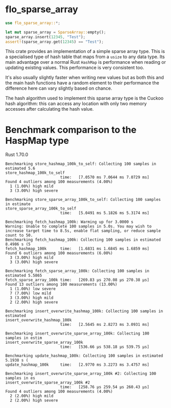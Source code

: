 # flo_sparse_array

```Rust
use flo_sparse_array::*;

let mut sparse_array = SparseArray::empty();
sparse_array.insert(12345, "Test");
assert!(sparse_array.get(12345) == "Test");
```

This crate provides an implementation of a simple sparse array type. This is a specialised type of hash table that
maps from a `usize` to any data type. Its main advantage over a normal Rust `HashMap` is performance when reading
or updating existing values. This performance is very consistent too.

It's also usually slightly faster when writing new values but as both this and the main hash functions have a random 
element to their performance the difference here can vary slightly based on chance.

The hash algorithm used to implement this sparse array type is the Cuckoo hash algorithm: this can access any location
with only two memory accesses after calculating the hash value.

# Benchmark comparison to the HaspMap type

Rust 1.70.0

```
Benchmarking store_hashmap_100k_to_self: Collecting 100 samples in estimated 5.6
store_hashmap_100k_to_self
                        time:   [7.0570 ms 7.0644 ms 7.0729 ms]
Found 4 outliers among 100 measurements (4.00%)
  1 (1.00%) high mild
  3 (3.00%) high severe

Benchmarking store_sparse_array_100k_to_self: Collecting 100 samples in estimate
store_sparse_array_100k_to_self
                        time:   [5.0491 ms 5.1826 ms 5.3174 ms]

Benchmarking fetch_hashmap_100k: Warming up for 3.0000 s
Warning: Unable to complete 100 samples in 5.0s. You may wish to increase target time to 8.5s, enable flat sampling, or reduce sample count to 50.
Benchmarking fetch_hashmap_100k: Collecting 100 samples in estimated 8.4986 s (5
fetch_hashmap_100k      time:   [1.6831 ms 1.6845 ms 1.6859 ms]
Found 6 outliers among 100 measurements (6.00%)
  3 (3.00%) high mild
  3 (3.00%) high severe

Benchmarking fetch_sparse_array_100k: Collecting 100 samples in estimated 5.5865
fetch_sparse_array_100k time:   [269.83 µs 270.08 µs 270.38 µs]
Found 13 outliers among 100 measurements (13.00%)
  1 (1.00%) low severe
  7 (7.00%) low mild
  3 (3.00%) high mild
  2 (2.00%) high severe

Benchmarking insert_overwrite_hashmap_100k: Collecting 100 samples in estimated
insert_overwrite_hashmap_100k
                        time:   [2.5645 ms 2.8273 ms 3.0931 ms]

Benchmarking insert_overwrite_sparse_array_100k: Collecting 100 samples in estim
insert_overwrite_sparse_array_100k
                        time:   [536.66 µs 538.18 µs 539.75 µs]

Benchmarking update_hashmap_100k: Collecting 100 samples in estimated 5.1938 s (
update_hashmap_100k     time:   [2.9770 ms 3.2273 ms 3.4757 ms]

Benchmarking insert_overwrite_sparse_array_100k #2: Collecting 100 samples in es
insert_overwrite_sparse_array_100k #2
                        time:   [258.76 µs 259.54 µs 260.43 µs]
Found 4 outliers among 100 measurements (4.00%)
  2 (2.00%) high mild
  2 (2.00%) high severe
```
